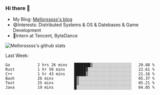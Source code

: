 ### Hi there 👋

- My Blog: [Mellorsssss's blog](https://mellorsssss.com/)
- 😄Interests: Distributed Systems & OS & Datebases & Game Development
- 🤔Intern at Tencent, ByteDance


![Mellorsssss's github stats](https://github-readme-stats.vercel.app/api?username=Mellorsssss&show_icons=true&theme=radical)

<!-- ![Top Langs](https://github-readme-stats.vercel.app/api/top-langs/?username=anuraghazra&hide=javascript,html,typescript,css,glsl) -->

<!--
**Mellorsssss/Mellorsssss** is a ✨ _special_ ✨ repository because its `README.md` (this file) appears on your GitHub profile.

Here are some ideas to get you started:

- 🔭 I’m currently working on ...
- 🌱 I’m currently learning ...
- 👯 I’m looking to collaborate on ...
- 🤔 I’m looking for help with ...
- 💬 Ask me about ...
- 📫 How to reach me: ...
- 😄 Pronouns: ...
- ⚡ Fun fact: ...
-->

Last Week:
<!--START_SECTION:waka-->

```text
Go            2 hrs 26 mins   ███████▒░░░░░░░░░░░░░░░░░   29.88 %
Rust          1 hr 50 mins    █████▓░░░░░░░░░░░░░░░░░░░   22.61 %
C++           1 hr 43 mins    █████▒░░░░░░░░░░░░░░░░░░░   21.16 %
Bash          26 mins         █▒░░░░░░░░░░░░░░░░░░░░░░░   05.37 %
Text          25 mins         █▒░░░░░░░░░░░░░░░░░░░░░░░   05.21 %
Java          19 mins         █░░░░░░░░░░░░░░░░░░░░░░░░   04.05 %
```

<!--END_SECTION:waka-->
